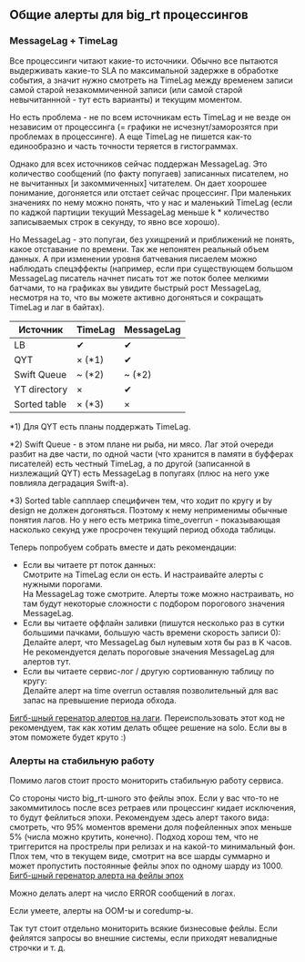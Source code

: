 ## Общие алерты для big_rt процессингов

### MessageLag + TimeLag

Все процессинги читают какие-то источники. 
Обычно все пытаются выдерживать какие-то SLA по максимальной задержке в обработке события, 
а значит нужно смотреть на TimeLag между временем записи самой старой незакоммиченной записи 
(или самой старой невычитаннной - тут есть варианты) и текущим моментом.

Но есть проблема - не по всем источникам есть TimeLag и не везде он независим от процессинга 
(= графики не исчезнут/заморозятся при проблемах в процессинге). 
А еще TimeLag не пишется как-то единообразно и часть точности теряется в гистограммах.

Однако для всех источников сейчас поддержан MessageLag. 
Это количество сообщений (по факту попугаев) записанных писателем, 
но не вычитанных \[и закоммиченных] читателем.
Он дает хоорошее понимание, догоняется или отстает сейчас процессинг. 
При маленьких значениях по нему можно понять, что у нас и маленький TimeLag 
(если по каджой партиции текущий MessageLag меньше k * количество записываемых строк в секунду, то явно все хорошо).

Но MessageLag - это попугаи, без ухищрений и приближений не понять, какое отставание по времени. 
Так же непонятен реальный объем данных. А при изменении уровня батчевания писаелем можно наблюдать спецэффекты 
(например, если при существующем большом MessageLag писатель начнет писать тот же поток более мелкими батчами, 
то на графиках вы увидите быстрый рост MessageLag, несмотря на то, 
что вы можете активно догоняться и сокращать TimeLag и лаг в байтах).

| Источник       | TimeLag  | MessageLag  |
|----------------|----------|-------------|
| LB             | ✔        | ✔           |
| QYT            | × (*1)   | ✔           |
| Swift Queue    | ~ (*2)   | ~ (*2)      |
| YT directory   | ×        | ✔           |
| Sorted table   | × (*3)   | ×           |

\*1) Для QYT есть планы поддержать TimeLag.

\*2) Swift Queue - в этом плане ни рыба, ни мясо. Лаг этой очереди разбит на две части, 
по одной части (что хранится в памяти в буфферах писателей) есть честный TimeLag, 
а по другой (записанной в низлежащий QYT) есть MessageLag в попугаях (плюс на него уже повлияла деградация Swift-а).

\*3) Sorted table сапплаер специфичен тем, что ходит по кругу и by design не должен догоняться. 
Поэтому к нему неприменимы обычные понятия лагов. 
Но у него есть метрика time_overrun - показывающая насколько секунд уже просрочен текущий период обхода таблицы.

Теперь попробуем собрать вместе и дать рекомендации:
* Если вы читаете рт поток данных:
  <br> Смотрите на TimeLag если он есть. И настраивайте алерты с нужными порогами.
  <br> На MessageLag тоже смотрите. Алерты тоже можно настраивать, но там будут некоторые сложности с подбором порогового значения MessageLag.
* Если вы читаете оффлайн заливки (пишутся несколько раз в сутки большими пачками, большую часть времени скорость записи 0):
  <br> Делайте алерт, что MessageLag был нулевым хотя бы раз в K часов. Не рекомендуется делать пороговые значения MessageLag для алертов тут.
* Если вы читаете сервис-лог / другую сортиованную таблицу по кругу:
  <br> Делайте алерт на time overrun оставляя позволительный для вас запас на превышение периода обхода.


[Бигб-шный геренатор алертов на лаги](https://a.yandex-team.ru/arc/trunk/arcadia/ads/bsyeti/tools/solomon/alerts/resharder_alerts.py). 
Переиспользовать этот код не рекомендуем, так как хотим делать общее решение на solo. 
Если вы в этом поможете будет круто :)

### Алерты на стабильную работу

Помимо лагов стоит просто мониторить стабильную работу сервиса.

Со стороны чисто big_rt-шного это фейлы эпох. Если у вас что-то не закоммитилось после всез ретраев или процессинг кидает исключения, 
то будут фейлиться эпохи. Рекомендуем здесь алерт такого вида: смотреть, что 95% моментов времени доля пофейленных эпох меньше 5% (числа можно крутить, конечно).
Подход хорош тем, что не триггерится на прострелы при релизах и на какой-то минимальный фон. Плох тем, что в текущем виде, смотрит на все шарды суммарно и может пропустить постоянные фейлы эпох по одному шарду из 1000.
[Бигб-шный геренатор алерта на фейлы эпох](https://a.yandex-team.ru/arc/trunk/arcadia/ads/bsyeti/tools/solomon/alerts/caesar_alerts.py?rev=r8863608#L207)

Можно делать алерт на число ERROR сообщений в логах.

Если умеете, алерты на OOM-ы и coredump-ы.

Так тут стоит отдельно мониторить всякие бизнесовые фейлы. Если фейлятся запросы во внешние системы, если приходят невалидные строчки и т. д.
